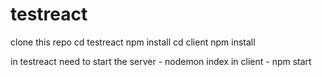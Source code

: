 # testreact

clone this repo
cd testreact
npm install
cd client
npm install

in testreact need to start the server - nodemon index
in client - npm start
